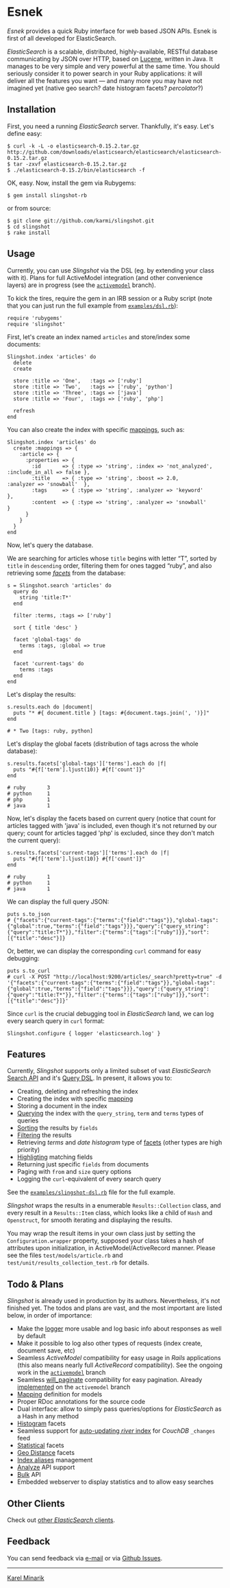 Esnek
=========

_Esnek_ provides a quick Ruby interface for web based JSON APIs. Esnek is first of all developed for ElasticSearch.

_ElasticSearch_ is a scalable, distributed, highly-available,
RESTful database communicating by JSON over HTTP, based on [Lucene](http://lucene.apache.org/),
written in Java. It manages to be very simple and very powerful at the same time.
You should seriously consider it to power search in your Ruby applications:
it will deliver all the features you want — and many more you may have not
imagined yet (native geo search? date histogram facets? _percolator_?)



Installation
------------

First, you need a running _ElasticSearch_ server. Thankfully, it's easy. Let's define easy:

    $ curl -k -L -o elasticsearch-0.15.2.tar.gz http://github.com/downloads/elasticsearch/elasticsearch/elasticsearch-0.15.2.tar.gz
    $ tar -zxvf elasticsearch-0.15.2.tar.gz
    $ ./elasticsearch-0.15.2/bin/elasticsearch -f

OK, easy. Now, install the gem via Rubygems:

    $ gem install slingshot-rb

or from source:

    $ git clone git://github.com/karmi/slingshot.git
    $ cd slingshot
    $ rake install


Usage
-----

Currently, you can use _Slingshot_ via the DSL (eg. by extending your class with it).
Plans for full ActiveModel integration (and other convenience layers) are in progress
(see the [`activemodel`](https://github.com/karmi/slingshot/compare/activemodel) branch).

To kick the tires, require the gem in an IRB session or a Ruby script
(note that you can just run the full example from [`examples/dsl.rb`](https://github.com/karmi/slingshot/blob/master/examples/dsl.rb)):

    require 'rubygems'
    require 'slingshot'

First, let's create an index named `articles` and store/index some documents:

    Slingshot.index 'articles' do
      delete
      create

      store :title => 'One',   :tags => ['ruby']
      store :title => 'Two',   :tags => ['ruby', 'python']
      store :title => 'Three', :tags => ['java']
      store :title => 'Four',  :tags => ['ruby', 'php']

      refresh
    end

You can also create the
index with specific [mappings](http://www.elasticsearch.org/guide/reference/api/admin-indices-create-index.html), such as:

    Slingshot.index 'articles' do
      create :mappings => {
        :article => {
          :properties => {
            :id       => { :type => 'string', :index => 'not_analyzed', :include_in_all => false },
            :title    => { :type => 'string', :boost => 2.0,            :analyzer => 'snowball'  },
            :tags     => { :type => 'string', :analyzer => 'keyword'                             },
            :content  => { :type => 'string', :analyzer => 'snowball'                            }
          }
        }
      }
    end

Now, let's query the database.

We are searching for articles whose `title` begins with letter “T”, sorted by `title` in `descending` order,
filtering them for ones tagged “ruby”, and also retrieving some [_facets_](http://www.lucidimagination.com/Community/Hear-from-the-Experts/Articles/Faceted-Search-Solr)
from the database:

    s = Slingshot.search 'articles' do
      query do
        string 'title:T*'
      end

      filter :terms, :tags => ['ruby']

      sort { title 'desc' }

      facet 'global-tags' do
        terms :tags, :global => true
      end

      facet 'current-tags' do
        terms :tags
      end
    end

Let's display the results:

    s.results.each do |document|
      puts "* #{ document.title } [tags: #{document.tags.join(', ')}]"
    end

    # * Two [tags: ruby, python]

Let's display the global facets (distribution of tags across the whole database):

    s.results.facets['global-tags']['terms'].each do |f|
      puts "#{f['term'].ljust(10)} #{f['count']}"
    end

    # ruby       3
    # python     1
    # php        1
    # java       1

Now, let's display the facets based on current query (notice that count for articles
tagged with 'java' is included, even though it's not returned by our query;
count for articles tagged 'php' is excluded, since they don't match the current query):

    s.results.facets['current-tags']['terms'].each do |f|
      puts "#{f['term'].ljust(10)} #{f['count']}"
    end

    # ruby       1
    # python     1
    # java       1

We can display the full query JSON:

    puts s.to_json
    # {"facets":{"current-tags":{"terms":{"field":"tags"}},"global-tags":{"global":true,"terms":{"field":"tags"}}},"query":{"query_string":{"query":"title:T*"}},"filter":{"terms":{"tags":["ruby"]}},"sort":[{"title":"desc"}]}

Or, better, we can display the corresponding `curl` command for easy debugging:

    puts s.to_curl
    # curl -X POST "http://localhost:9200/articles/_search?pretty=true" -d '{"facets":{"current-tags":{"terms":{"field":"tags"}},"global-tags":{"global":true,"terms":{"field":"tags"}}},"query":{"query_string":{"query":"title:T*"}},"filter":{"terms":{"tags":["ruby"]}},"sort":[{"title":"desc"}]}'

Since `curl` is the crucial debugging tool in _ElasticSearch_ land, we can log every search query in `curl` format:

    Slingshot.configure { logger 'elasticsearch.log' }


Features
--------

Currently, _Slingshot_ supports only a limited subset of vast _ElasticSearch_ [Search API](http://www.elasticsearch.org/guide/reference/api/search/request-body.html) and it's [Query DSL](http://www.elasticsearch.org/guide/reference/query-dsl/). In present, it allows you to:

* Creating, deleting and refreshing the index
* Creating the index with specific [mapping](http://www.elasticsearch.org/guide/reference/api/admin-indices-create-index.html)
* Storing a document in the index
* [Querying](https://github.com/karmi/slingshot/blob/master/examples/dsl.rb) the index with the `query_string`, `term` and `terms` types of queries
* [Sorting](http://elasticsearch.org/guide/reference/api/search/sort.html) the results by `fields`
* [Filtering](http://elasticsearch.org/guide/reference/query-dsl/) the results
* Retrieving _terms_ and _date histogram_ type of [facets](http://www.elasticsearch.org/guide/reference/api/search/facets/index.html) (other types are high priority)
* [Highligting](http://www.elasticsearch.org/guide/reference/api/search/highlighting.html) matching fields
* Returning just specific `fields` from documents
* Paging with `from` and `size` query options
* Logging the `curl`-equivalent of every search query

See the [`examples/slingshot-dsl.rb`](blob/master/examples/slingshot-dsl.rb) file for the full example.

_Slingshot_ wraps the results in a enumerable `Results::Collection` class, and every result in a `Results::Item` class,
which looks like a child of `Hash` and `Openstruct`, for smooth iterating and displaying the results.

You may wrap the result items in your own class just by setting the `Configuration.wrapper` property,
supposed your class takes a hash of attributes upon initialization, in ActiveModel/ActiveRecord manner.
Please see the files `test/models/article.rb` and `test/unit/results_collection_test.rb` for details.


Todo & Plans
------------

_Slingshot_ is already used in production by its authors. Nevertheless, it's not finished yet.
The todos and plans are vast, and the most important are listed below, in order of importance:

* Make the [logger](https://github.com/karmi/slingshot/blob/master/lib/slingshot/logger.rb) more usable and log basic info about responses as well by default
* Make it possible to log also other types of requests (index create, document save, etc)
* Seamless _ActiveModel_ compatibility for easy usage in _Rails_ applications (this also means nearly full _ActiveRecord_ compatibility). See the ongoing work in the [`activemodel`](https://github.com/karmi/slingshot/compare/activemodel) branch
* Seamless [will_paginate](https://github.com/mislav/will_paginate) compatibility for easy pagination. Already [implemented](https://github.com/karmi/slingshot/commit/e1351f6) on the `activemodel` branch
* [Mapping](http://www.elasticsearch.org/guide/reference/mapping/) definition for models
* Proper RDoc annotations for the source code
* Dual interface: allow to simply pass queries/options for _ElasticSearch_ as a Hash in any method
* [Histogram](http://www.elasticsearch.org/guide/reference/api/search/facets/histogram-facet.html) facets
* Seamless support for [auto-updating _river_ index](http://www.elasticsearch.org/guide/reference/river/couchdb.html) for _CouchDB_ `_changes` feed
* [Statistical](http://www.elasticsearch.org/guide/reference/api/search/facets/statistical-facet.html) facets
* [Geo Distance](http://www.elasticsearch.org/guide/reference/api/search/facets/geo-distance-facet.html) facets
* [Index aliases](http://www.elasticsearch.org/guide/reference/api/admin-indices-aliases.html) management
* [Analyze](http://www.elasticsearch.org/guide/reference/api/admin-indices-analyze.html) API support
* [Bulk](http://www.elasticsearch.org/guide/reference/api/bulk.html) API
* Embedded webserver to display statistics and to allow easy searches


Other Clients
-------------

Check out [other _ElasticSearch_ clients](http://www.elasticsearch.org/guide/appendix/clients.html).


Feedback
--------

You can send feedback via [e-mail](mailto:karmi@karmi.cz) or via [Github Issues](https://github.com/karmi/slingshot/issues).

-----

[Karel Minarik](http://karmi.cz)
